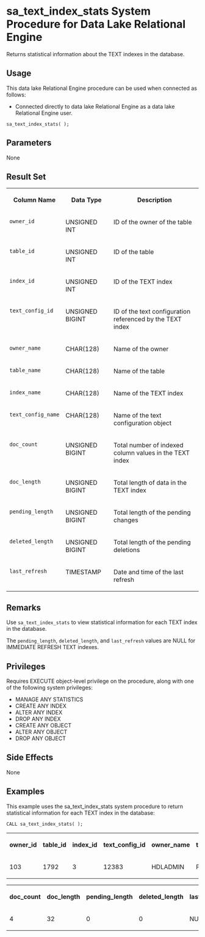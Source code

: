 <!-- loioa5fbd83484f210158d6fe1b9b7331051 -->

# sa\_text\_index\_stats System Procedure for Data Lake Relational Engine

Returns statistical information about the TEXT indexes in the database.



<a name="loioa5fbd83484f210158d6fe1b9b7331051__section_idn_b13_b4b"/>

## Usage

This data lake Relational Engine procedure can be used when connected as follows:

-   Connected directly to data lake Relational Engine as a data lake Relational Engine user.



```
sa_text_index_stats( );
```



<a name="loioa5fbd83484f210158d6fe1b9b7331051__section_zxk_2mm_zyb"/>

## Parameters

None



<a name="loioa5fbd83484f210158d6fe1b9b7331051__iq_iquda_94"/>

## Result Set


<table>
<tr>
<th valign="top">

Column Name

</th>
<th valign="top">

Data Type

</th>
<th valign="top">

Description

</th>
</tr>
<tr>
<td valign="top">

`owner_id`

</td>
<td valign="top">

UNSIGNED INT

</td>
<td valign="top">

ID of the owner of the table

</td>
</tr>
<tr>
<td valign="top">

`table_id`

</td>
<td valign="top">

UNSIGNED INT

</td>
<td valign="top">

ID of the table

</td>
</tr>
<tr>
<td valign="top">

`index_id`

</td>
<td valign="top">

UNSIGNED INT

</td>
<td valign="top">

ID of the TEXT index

</td>
</tr>
<tr>
<td valign="top">

`text_config_id`

</td>
<td valign="top">

UNSIGNED BIGINT

</td>
<td valign="top">

ID of the text configuration referenced by the TEXT index

</td>
</tr>
<tr>
<td valign="top">

`owner_name`

</td>
<td valign="top">

CHAR\(128\)

</td>
<td valign="top">

Name of the owner

</td>
</tr>
<tr>
<td valign="top">

`table_name`

</td>
<td valign="top">

CHAR\(128\)

</td>
<td valign="top">

Name of the table

</td>
</tr>
<tr>
<td valign="top">

`index_name`

</td>
<td valign="top">

CHAR\(128\)

</td>
<td valign="top">

Name of the TEXT index

</td>
</tr>
<tr>
<td valign="top">

`text_config_name`

</td>
<td valign="top">

CHAR\(128\)

</td>
<td valign="top">

Name of the text configuration object

</td>
</tr>
<tr>
<td valign="top">

`doc_count`

</td>
<td valign="top">

UNSIGNED BIGINT

</td>
<td valign="top">

Total number of indexed column values in the TEXT index

</td>
</tr>
<tr>
<td valign="top">

`doc_length`

</td>
<td valign="top">

UNSIGNED BIGINT

</td>
<td valign="top">

Total length of data in the TEXT index

</td>
</tr>
<tr>
<td valign="top">

`pending_length`

</td>
<td valign="top">

UNSIGNED BIGINT

</td>
<td valign="top">

Total length of the pending changes

</td>
</tr>
<tr>
<td valign="top">

`deleted_length`

</td>
<td valign="top">

UNSIGNED BIGINT

</td>
<td valign="top">

Total length of the pending deletions

</td>
</tr>
<tr>
<td valign="top">

`last_refresh`

</td>
<td valign="top">

TIMESTAMP

</td>
<td valign="top">

Date and time of the last refresh

</td>
</tr>
</table>



<a name="loioa5fbd83484f210158d6fe1b9b7331051__iq_iquda_95"/>

## Remarks

Use `sa_text_index_stats` to view statistical information for each TEXT index in the database.

The `pending_length`, `deleted_length`, and `last_refresh` values are NULL for IMMEDIATE REFRESH TEXT indexes.



<a name="loioa5fbd83484f210158d6fe1b9b7331051__iq_iquda_96"/>

## Privileges

Requires EXECUTE object-level privilege on the procedure, along with one of the following system privileges:

-   MANAGE ANY STATISTICS
-   CREATE ANY INDEX
-   ALTER ANY INDEX
-   DROP ANY INDEX
-   CREATE ANY OBJECT
-   ALTER ANY OBJECT
-   DROP ANY OBJECT



<a name="loioa5fbd83484f210158d6fe1b9b7331051__section_t1n_lss_mbb"/>

## Side Effects

None



<a name="loioa5fbd83484f210158d6fe1b9b7331051__iq_iquda_97"/>

## Examples

This example uses the sa\_text\_index\_stats system procedure to return statistical information for each TEXT index in the database:

```
CALL sa_text_index_stats( );
```


<table>
<tr>
<th valign="top">

owner\_id

</th>
<th valign="top">

table\_id

</th>
<th valign="top">

index\_id

</th>
<th valign="top">

text\_config\_id

</th>
<th valign="top">

owner\_name

</th>
<th valign="top">

table\_name

</th>
<th valign="top">

index\_name

</th>
<th valign="top">

text\_config\_name

</th>
</tr>
<tr>
<td valign="top">

103

</td>
<td valign="top">

1792

</td>
<td valign="top">

3

</td>
<td valign="top">

12383

</td>
<td valign="top">

HDLADMIN

</td>
<td valign="top">

PRODUCTS

</td>
<td valign="top">

myTxtIdx

</td>
<td valign="top">

default\_char

</td>
</tr>
</table>


<table>
<tr>
<th valign="top">

doc\_count

</th>
<th valign="top">

doc\_length

</th>
<th valign="top">

pending\_length

</th>
<th valign="top">

deleted\_length

</th>
<th valign="top">

last\_refresh

</th>
</tr>
<tr>
<td valign="top">

4

</td>
<td valign="top">

32

</td>
<td valign="top">

0

</td>
<td valign="top">

0

</td>
<td valign="top">

NULL

</td>
</tr>
</table>

